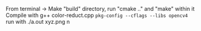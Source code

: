 From terminal -> Make "build" directory, run "cmake .." and "make" within it
Compile with g++ color-reduct.cpp  `pkg-config --cflags --libs opencv4`
run with ./a.out xyz.png n